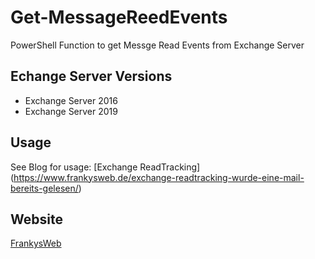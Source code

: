 # Get-MessageReedEvents
 PowerShell Function to get Messge Read Events from Exchange Server
 
## Echange Server Versions
 - Exchange Server 2016
 - Exchange Server 2019
 
## Usage
See Blog for usage: [Exchange ReadTracking] (https://www.frankysweb.de/exchange-readtracking-wurde-eine-mail-bereits-gelesen/)
 
## Website
 [FrankysWeb](https://www.frankysweb.de/)
